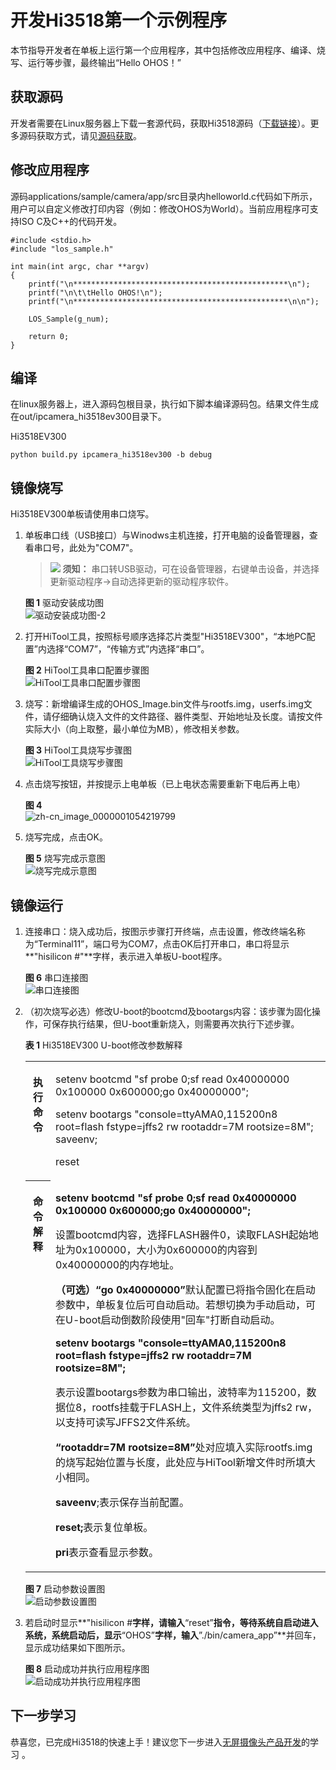 # 开发Hi3518第一个示例程序<a name="ZH-CN_TOPIC_0000001053422339"></a>

本节指导开发者在单板上运行第一个应用程序，其中包括修改应用程序、编译、烧写、运行等步骤，最终输出“Hello OHOS！”

## 获取源码<a name="section1726092873119"></a>

开发者需要在Linux服务器上下载一套源代码，获取Hi3518源码（[下载链接](https://repo.huaweicloud.com/harmonyos/os/1.0/code-1.0.tar.gz)）。更多源码获取方式，请见[源码获取](../get-code/源码获取.md)。

## 修改应用程序<a name="s8efc1952ebfe4d1ea717182e108c29bb"></a>

源码applications/sample/camera/app/src目录内helloworld.c代码如下所示，用户可以自定义修改打印内容（例如：修改OHOS为World）。当前应用程序可支持ISO C及C++的代码开发。

```
#include <stdio.h>
#include "los_sample.h"

int main(int argc, char **argv)
{
    printf("\n************************************************\n");
    printf("\n\t\tHello OHOS!\n");
    printf("\n************************************************\n\n");

    LOS_Sample(g_num);

    return 0;
}
```

## 编译<a name="section234175193114"></a>

在linux服务器上，进入源码包根目录，执行如下脚本编译源码包。结果文件生成在out/ipcamera\_hi3518ev300目录下。

Hi3518EV300

```
python build.py ipcamera_hi3518ev300 -b debug
```

## 镜像烧写<a name="section13453727165513"></a>

Hi3518EV300单板请使用串口烧写。

1.  单板串口线（USB接口）与Winodws主机连接，打开电脑的设备管理器，查看串口号，此处为"COM7"。

    >![](public_sys-resources/icon-notice.gif) **须知：** 
    >串口转USB驱动，可在设备管理器，右键单击设备，并选择更新驱动程序-\>自动选择更新的驱动程序软件。

    **图 1**  驱动安装成功图<a name="fig44731317340"></a>  
    ![](figures/驱动安装成功图-2.png "驱动安装成功图-2")

2.  打开HiTool工具，按照标号顺序选择芯片类型"Hi3518EV300"，“本地PC配置”内选择“COM7”，“传输方式”内选择“串口”。

    **图 2**  HiTool工具串口配置步骤图<a name="fig39175210590"></a>  
    ![](figures/HiTool工具串口配置步骤图.png "HiTool工具串口配置步骤图")

3.  烧写：新增编译生成的OHOS\_Image.bin文件与rootfs.img，userfs.img文件，请仔细确认烧入文件的文件路径、器件类型、开始地址及长度。请按文件实际大小（向上取整，最小单位为MB），修改相关参数。

    **图 3**  HiTool工具烧写步骤图<a name="fig86613431218"></a>  
    ![](figures/HiTool工具烧写步骤图.png "HiTool工具烧写步骤图")

4.  点击烧写按钮，并按提示上电单板（已上电状态需要重新下电后再上电）

    **图 4** <a name="fig25501252753"></a>  
    ![](figures/zh-cn_image_0000001054219799.png "zh-cn_image_0000001054219799")

5.  烧写完成，点击OK。

    **图 5**  烧写完成示意图<a name="fig1527452663210"></a>  
    ![](figures/烧写完成示意图.png "烧写完成示意图")


## 镜像运行<a name="section62131033183710"></a>

1.  连接串口：烧入成功后，按图示步骤打开终端，点击设置，修改终端名称为“Terminal11”，端口号为COM7，点击OK后打开串口，串口将显示**"hisilicon \#"**字样，表示进入单板U-boot程序。

    **图 6**  串口连接图<a name="fig197461744191012"></a>  
    ![](figures/串口连接图.png "串口连接图")

2.  （初次烧写必选）修改U-boot的bootcmd及bootargs内容：该步骤为固化操作，可保存执行结果，但U-boot重新烧入，则需要再次执行下述步骤。

    **表 1**  Hi3518EV300 U-boot修改参数解释

    <a name="table1671622991613"></a>
    <table><tbody><tr id="row1371652914168"><th class="firstcol" valign="top" width="8.38%" id="mcps1.2.3.1.1"><p id="p1598685321618"><a name="p1598685321618"></a><a name="p1598685321618"></a>执行命令</p>
    </th>
    <td class="cellrowborder" valign="top" width="91.62%" headers="mcps1.2.3.1.1 "><p id="p1598616535166"><a name="p1598616535166"></a><a name="p1598616535166"></a>setenv bootcmd "sf probe 0;sf read 0x40000000 0x100000 0x600000;go 0x40000000";</p>
    <p id="p183481352181718"><a name="p183481352181718"></a><a name="p183481352181718"></a>setenv bootargs "console=ttyAMA0,115200n8 root=flash fstype=jffs2 rw rootaddr=7M rootsize=8M"; saveenv;</p>
    <p id="p1784612265186"><a name="p1784612265186"></a><a name="p1784612265186"></a>reset</p>
    </td>
    </tr>
    <tr id="row9716152914161"><th class="firstcol" valign="top" width="8.38%" id="mcps1.2.3.2.1"><p id="p998695361611"><a name="p998695361611"></a><a name="p998695361611"></a>命令解释</p>
    </th>
    <td class="cellrowborder" valign="top" width="91.62%" headers="mcps1.2.3.2.1 "><p id="p1198615316165"><a name="p1198615316165"></a><a name="p1198615316165"></a><strong id="b11610792311"><a name="b11610792311"></a><a name="b11610792311"></a>setenv bootcmd "sf probe 0;sf read 0x40000000 0x100000 0x600000;go 0x40000000";</strong></p>
    <p id="p2986125310164"><a name="p2986125310164"></a><a name="p2986125310164"></a>设置bootcmd内容，选择FLASH器件0，读取FLASH起始地址为0x100000，大小为0x600000的内容到0x40000000的内存地址。</p>
    <p id="p5759815112613"><a name="p5759815112613"></a><a name="p5759815112613"></a><strong id="b12987155371614"><a name="b12987155371614"></a><a name="b12987155371614"></a>（可选）“go 0x40000000”</strong>默认配置已将指令固化在启动参数中，单板复位后可自动启动。若想切换为手动启动，可在U-boot启动倒数阶段使用"回车"打断自动启动。</p>
    <p id="p340215818235"><a name="p340215818235"></a><a name="p340215818235"></a><strong id="b119855142415"><a name="b119855142415"></a><a name="b119855142415"></a>setenv bootargs "console=ttyAMA0,115200n8 root=flash fstype=jffs2 rw rootaddr=7M rootsize=8M";</strong></p>
    <p id="p8987115381613"><a name="p8987115381613"></a><a name="p8987115381613"></a><strong id="b1798715321615"><a name="b1798715321615"></a><a name="b1798715321615"></a></strong>表示设置bootargs参数为串口输出，波特率为115200，数据位8，rootfs挂载于FLASH上，文件系统类型为jffs2 rw，以支持可读写JFFS2文件系统。</p>
    <p id="p1888191482518"><a name="p1888191482518"></a><a name="p1888191482518"></a><strong id="b1288117149250"><a name="b1288117149250"></a><a name="b1288117149250"></a>“rootaddr=7M rootsize=8M”</strong>处对应填入实际rootfs.img的烧写起始位置与长度，此处应与HiTool新增文件时所填大小相同。</p>
    <p id="p1198755319162"><a name="p1198755319162"></a><a name="p1198755319162"></a><strong id="b5987135314164"><a name="b5987135314164"></a><a name="b5987135314164"></a>saveenv</strong>;表示保存当前配置。</p>
    <p id="p0987125371614"><a name="p0987125371614"></a><a name="p0987125371614"></a><strong id="b1298711531161"><a name="b1298711531161"></a><a name="b1298711531161"></a>reset;</strong>表示复位单板。</p>
    <p id="p094912253363"><a name="p094912253363"></a><a name="p094912253363"></a><strong id="b558324812366"><a name="b558324812366"></a><a name="b558324812366"></a>pri</strong>表示查看显示参数。</p>
    </td>
    </tr>
    </tbody>
    </table>

    **图 7**  启动参数设置图<a name="fig11101652163517"></a>  
    ![](figures/启动参数设置图.png "启动参数设置图")

3.  若启动时显示**"hisilicon \#**字样，请输入**“reset”**指令，等待系统自启动进入系统，系统启动后，显示**“OHOS”**字样，输入**”./bin/camera\_app”**并回车，显示成功结果如下图所示。

    **图 8**  启动成功并执行应用程序图<a name="fig11838403383"></a>  
    ![](figures/启动成功并执行应用程序图.png "启动成功并执行应用程序图")


## 下一步学习<a name="section9712145420182"></a>

恭喜您，已完成Hi3518的快速上手！建议您下一步进入[无屏摄像头产品开发](../guide/摄像头控制.md)的学习 。

